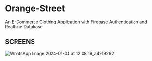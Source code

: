 # Orange-Street
An E-Commerce Clothing Application with Firebase Authentication and Realtime Database

## SCREENS
![WhatsApp Image 2024-01-04 at 12 08 19_a4919292](https://github.com/Asif-Faizal/OrangeStreet/assets/112123678/7133c94e-6f48-4b61-a28d-23c1b0ad1b12)
